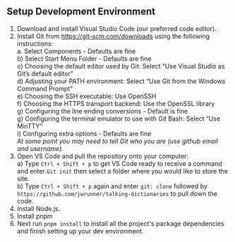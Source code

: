 ## Setup Development Environment
1. Download and install Visual Studio Code (our preferred code editor).
2. Install Git from https://git-scm.com/downloads using the following instructions:<br/>
    a. Select Components - Defaults are fine<br/>
    b) Select Start Menu Folder - Defaults are fine<br/>
    c) Choosing the default editor used by Git: Select “Use Visual Studio as Git’s default editor”<br/>
    d) Adjusting your PATH environment: Select “Use Git from the Windows Command Prompt”<br/>
    e) Choosing the SSH executable: Use OpenSSH<br/>
    f) Choosing the HTTPS transport backend: Use the OpenSSL library<br/>
    g) Configuring the line ending conversions - Default is fine<br/>
    g) Configuring the terminal emulator to use with Git Bash: Select “Use MinTTY”<br/>
    i) Configuring extra options - Defaults are fine<br/>
    *At some point you may need to tell Git who you are (use github email and username).*
3. Open VS Code and pull the repository onto your computer:<br/>
    a) Type `Ctrl + Shift + p` to get VS Code ready to receive a command and enter `Git init` then select a folder where you would like to store the site.<br/>
    b) Type `Ctrl + Shift + p` again and enter `git: clone` followed by `https://github.com/jwrunner/talking-dictionaries` to pull down the code.
4. Install Node.js.
5. Install pnpm
6. Next run `pnpm install` to install all the project's package dependencies and finish setting up your dev environment.